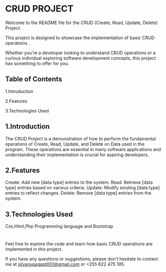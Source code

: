 # CRUD PROJECT

Welcome to the README file for the CRUD (Create, Read, Update, Delete) Project. 

This project is designed to showcase the implementation of basic CRUD operations . 

Whether you're a developer looking to understand CRUD operations or a curious individual exploring software development concepts, this project has something to offer for you.

## Table of Contents
1.Introduction

2.Features

3.Technologies Used

## 1.Introduction
The CRUD Project is a demonstration of how to perform the fundamental operations of Create, Read, Update, and Delete on Data used in the program. These operations are essential in many software applications and understanding their implementation is crucial for aspiring developers.

## 2.Features
Create: Add new [data type] entries to the system.
Read: Retrieve [data type] entries based on various criteria.
Update: Modify existing [data type] entries to reflect changes.
Delete: Remove [data type] entries from the system.

## 3.Technologies Used
Css,Html,Php Programming language and Bootstrap 

#
Feel free to explore the code and learn how basic CRUD operations are implemented in this project. 

If you have any questions or suggestions, please don't hesitate to contact me at silvanusagapt001@gmail.com or +255 622 475 195.
